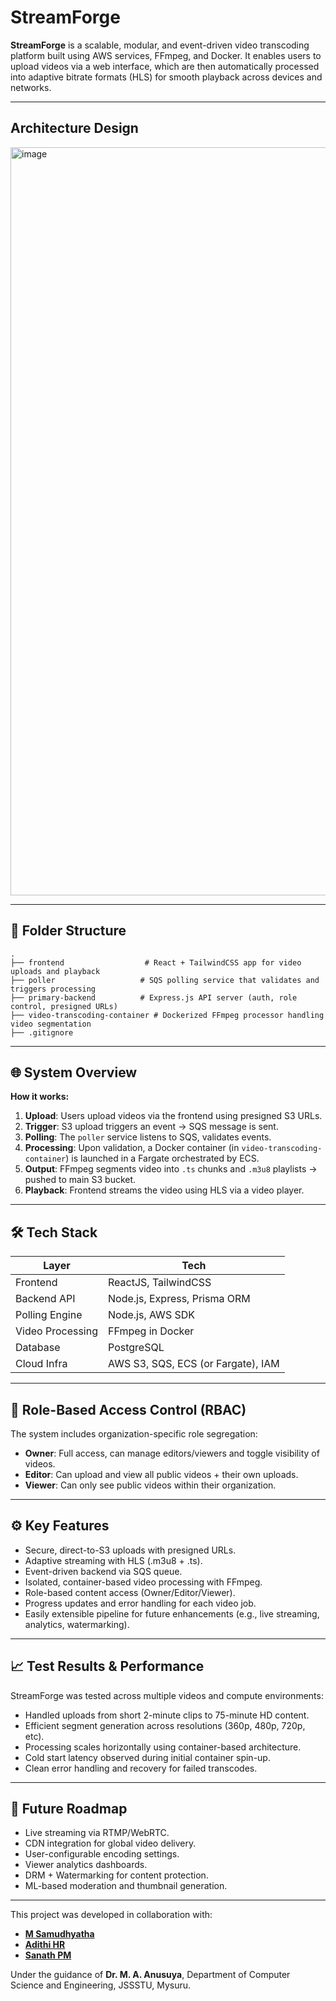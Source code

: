 # StreamForge

**StreamForge** is a scalable, modular, and event-driven video transcoding platform built using AWS services, FFmpeg, and Docker. It enables users to upload videos via a web interface, which are then automatically processed into adaptive bitrate formats (HLS) for smooth playback across devices and networks.

---
## Architecture Design

<img width="2048" height="1197" alt="image" src="https://github.com/user-attachments/assets/14a53b7f-0368-4d19-b729-2c2a970ff37e" />

---
## 📁 Folder Structure

```
.
├── frontend                  # React + TailwindCSS app for video uploads and playback
├── poller                   # SQS polling service that validates and triggers processing
├── primary-backend          # Express.js API server (auth, role control, presigned URLs)
├── video-transcoding-container # Dockerized FFmpeg processor handling video segmentation
├── .gitignore

```

---

## 🌐 System Overview

**How it works:**

1. **Upload**: Users upload videos via the frontend using presigned S3 URLs.
2. **Trigger**: S3 upload triggers an event → SQS message is sent.
3. **Polling**: The `poller` service listens to SQS, validates events.
4. **Processing**: Upon validation, a Docker container (in `video-transcoding-container`) is launched in a Fargate orchestrated by ECS.
5. **Output**: FFmpeg segments video into `.ts` chunks and `.m3u8` playlists → pushed to main S3 bucket.
6. **Playback**: Frontend streams the video using HLS via a video player.

---

## 🛠 Tech Stack

| Layer | Tech |
| --- | --- |
| Frontend | ReactJS, TailwindCSS |
| Backend API | Node.js, Express, Prisma ORM |
| Polling Engine | Node.js, AWS SDK |
| Video Processing | FFmpeg in Docker |
| Database | PostgreSQL |
| Cloud Infra | AWS S3, SQS, ECS (or Fargate), IAM |

---

## 🔐 Role-Based Access Control (RBAC)

The system includes organization-specific role segregation:

- **Owner**: Full access, can manage editors/viewers and toggle visibility of videos.
- **Editor**: Can upload and view all public videos + their own uploads.
- **Viewer**: Can only see public videos within their organization.

---

## ⚙️ Key Features

- Secure, direct-to-S3 uploads with presigned URLs.
- Adaptive streaming with HLS (.m3u8 + .ts).
- Event-driven backend via SQS queue.
- Isolated, container-based video processing with FFmpeg.
- Role-based content access (Owner/Editor/Viewer).
- Progress updates and error handling for each video job.
- Easily extensible pipeline for future enhancements (e.g., live streaming, analytics, watermarking).

---

## 📈 Test Results & Performance

StreamForge was tested across multiple videos and compute environments:

- Handled uploads from short 2-minute clips to 75-minute HD content.
- Efficient segment generation across resolutions (360p, 480p, 720p, etc).
- Processing scales horizontally using container-based architecture.
- Cold start latency observed during initial container spin-up.
- Clean error handling and recovery for failed transcodes.

---

## 🧩 Future Roadmap

- Live streaming via RTMP/WebRTC.
- CDN integration for global video delivery.
- User-configurable encoding settings.
- Viewer analytics dashboards.
- DRM + Watermarking for content protection.
- ML-based moderation and thumbnail generation.

---

This project was developed in collaboration with:

- [**M Samudhyatha**](https://github.com/Samudhyatha)
- [**Adithi HR**](https://github.com/adithihr125)
- [**Sanath PM**](https://github.com/SANATHPM)

Under the guidance of **Dr. M. A. Anusuya**, Department of Computer Science and Engineering, JSSSTU, Mysuru.
